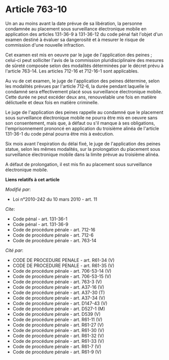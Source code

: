 # Article 763-10

Un an au moins avant la date prévue de sa libération, la personne condamnée au placement sous surveillance électronique
mobile en application des articles 131-36-9 à 131-36-12 du code pénal fait l'objet d'un examen destiné à évaluer sa
dangerosité et à mesurer le risque de commission d'une nouvelle infraction. 

Cet examen est mis en oeuvre par le juge de l'application des peines ; celui-ci peut solliciter l'avis de la commission
pluridisciplinaire des mesures de sûreté composée selon des modalités déterminées par le décret prévu à l'article 763-14. Les
articles 712-16 et 712-16-1 sont applicables. 

Au vu de cet examen, le juge de l'application des peines détermine, selon les modalités prévues par l'article 712-6, la durée
pendant laquelle le condamné sera effectivement placé sous surveillance électronique mobile. Cette durée ne peut excéder deux
ans, renouvelable une fois en matière délictuelle et deux fois en matière criminelle. 

Le juge de l'application des peines rappelle au condamné que le placement sous surveillance électronique mobile ne pourra
être mis en oeuvre sans son consentement, mais que, à défaut ou s'il manque à ses obligations, l'emprisonnement prononcé en
application du troisième alinéa de l'article 131-36-1 du code pénal pourra être mis à exécution. 

Six mois avant l'expiration du délai fixé, le juge de l'application des peines statue, selon les mêmes modalités, sur la
prolongation du placement sous surveillance électronique mobile dans la limite prévue au troisième alinéa.

A défaut de prolongation, il est mis fin au placement sous surveillance électronique mobile.

**Liens relatifs à cet article**

_Modifié par_:

  - Loi n°2010-242 du 10 mars 2010 - art. 11

_Cite_:

  - Code pénal - art. 131-36-1
  - Code pénal - art. 131-36-9
  - Code de procédure pénale - art. 712-16
  - Code de procédure pénale - art. 712-6
  - Code de procédure pénale - art. 763-14

_Cité par_:

  - CODE DE PROCEDURE PENALE - art. R61-34 (V)
  - CODE DE PROCEDURE PENALE - art. R61-35 (V)
  - Code de procédure pénale - art. 706-53-14 (V)
  - Code de procédure pénale - art. 706-53-15 (V)
  - Code de procédure pénale - art. 763-3 (V)
  - Code de procédure pénale - art. A37-16 (V)
  - Code de procédure pénale - art. A37-30 (T)
  - Code de procédure pénale - art. A37-34 (V)
  - Code de procédure pénale - art. D147-43 (V)
  - Code de procédure pénale - art. D527-1 (M)
  - Code de procédure pénale - art. D539 (V)
  - Code de procédure pénale - art. R61-11 (V)
  - Code de procédure pénale - art. R61-27 (V)
  - Code de procédure pénale - art. R61-30 (V)
  - Code de procédure pénale - art. R61-32 (V)
  - Code de procédure pénale - art. R61-33 (V)
  - Code de procédure pénale - art. R61-7 (V)
  - Code de procédure pénale - art. R61-9 (V)

